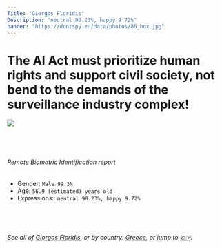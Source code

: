 ```yaml
---
Title: "Giorgos Floridis"
Description: "neutral 90.23%, happy 9.72%"
banner: "https://dontspy.eu/data/photos/86_box.jpg"
---
```


# The AI Act must prioritize human rights and support civil society, not bend to the demands of the surveillance industry complex!

<link rel="stylesheet" type="text/css" href="/css/blog.css" />

<div class="is-fake" hidden>

_This image is **clearly fake**_, yet we [continue to collect them because the AI Act negotiations](/blog/why-deepfake/) are heading in a direction that will only make people's lives more complicated. For a more in-depth explanation, read: [Double threat: why losing the battle against Face Biometrics would fuel the proliferation of deepfakes](/blog/the-dual-threat-how-losing-the-biometric-battle-fuels-deepfake-proliferation/).


</div>

<!-- <img src="https://dontspy.eu/data/photos/54_box.jpg" /> -->
<img src="https://dontspy.eu/data/photos/86_box.jpg" />

## <br>

###### Remote Biometric Identification report

* <span class="label">Gender:</span> `Male 99.3%`
* <span class="label">Age:</span> `56.9 (estimated) years old`
* <span class="label">Expressions::</span> `neutral 90.23%, happy 9.72%`

## <br>

###### See all of [Giorgos Floridis](/policymaker#Giorgos%20Floridis), or by country: [Greece](/country#Greece), or jump to [🇨🇾](/x/34).

## <br>
